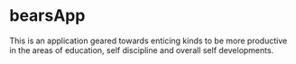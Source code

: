 # bearsApp
This is an application geared towards enticing kinds to be more productive in the areas of education, self discipline and overall self developments.  

